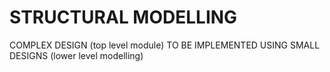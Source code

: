 # STRUCTURAL MODELLING 
COMPLEX DESIGN (top level module) TO BE IMPLEMENTED USING SMALL DESIGNS (lower level modelling)
